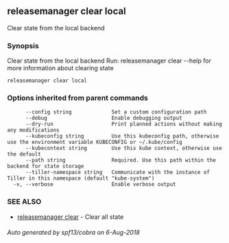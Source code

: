 ## releasemanager clear local

Clear state from the local backend

### Synopsis


Clear state from the local backend
Run: releasemanager clear --help for more information about clearing
state

```
releasemanager clear local
```

### Options inherited from parent commands

```
      --config string             Set a custom configuration path
      --debug                     Enable debugging output
      --dry-run                   Print planned actions without making any modifications
      --kubeconfig string         Use this kubeconfig path, otherwise use the environment variable KUBECONFIG or ~/.kube/config
      --kubecontext string        Use this kube context, otherwise use the default
      --path string               Required. Use this path within the backend for state storage
      --tiller-namespace string   Communicate with the instance of Tiller in this namespace (default "kube-system")
  -v, --verbose                   Enable verbose output
```

### SEE ALSO
* [releasemanager clear](releasemanager_clear.md)	 - Clear all state

###### Auto generated by spf13/cobra on 6-Aug-2018
